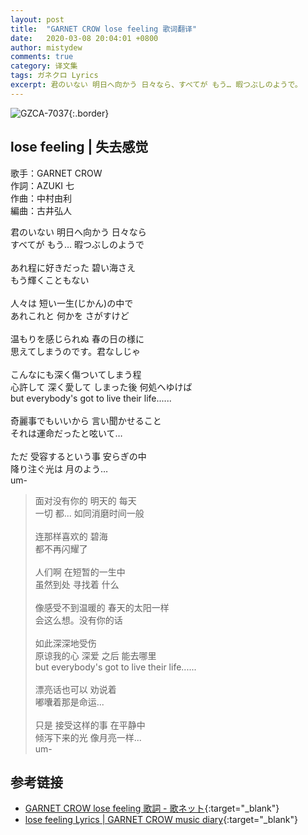 ```yaml
---
layout: post
title:  "GARNET CROW lose feeling 歌词翻译"
date:   2020-03-08 20:04:01 +0800
author: mistydew
comments: true
category: 译文集
tags: ガネクロ Lyrics
excerpt: 君のいない 明日へ向かう 日々なら、すべてが もう… 暇つぶしのようで。
---
```

![GZCA-7037](https://crowsub.github.io/assets/images/discography/single/GZCA-7037.jpg){:.border}

## lose feeling | 失去感觉

歌手：GARNET CROW<br>
作詞：AZUKI 七<br>
作曲：中村由利<br>
編曲：古井弘人

<div class="lyric-original">
<p>
君のいない 明日へ向かう 日々なら<br>
すべてが もう… 暇つぶしのようで<br>
<br>
あれ程に好きだった 碧い海さえ<br>
もう輝くこともない<br>
<br>
人々は 短い一生(じかん)の中で<br>
あれこれと 何かを さがすけど<br>
<br>
温もりを感じられぬ 春の日の様に<br>
思えてしまうのです。君なしじゃ<br>
<br>
こんなにも深く傷ついてしまう程<br>
心許して 深く愛して しまった後 何処へゆけば<br>
but everybody's got to live their life......<br>
<br>
奇麗事でもいいから 言い聞かせること<br>
それは運命だったと呟いて…<br>
<br>
ただ 受容するという事 安らぎの中<br>
降り注ぐ光は 月のよう…<br>
um-
</p>
</div>

<div class="lyric-translation">
<blockquote>
面对没有你的 明天的 每天<br>
一切 都... 如同消磨时间一般<br>
<br>
连那样喜欢的 碧海<br>
都不再闪耀了<br>
<br>
人们啊 在短暂的一生中<br>
虽然到处 寻找着 什么<br>
<br>
像感受不到温暖的 春天的太阳一样<br>
会这么想。没有你的话<br>
<br>
如此深深地受伤<br>
原谅我的心 深爱 之后 能去哪里<br>
but everybody's got to live their life......<br>
<br>
漂亮话也可以 劝说着<br>
嘟囔着那是命运...<br>
<br>
只是 接受这样的事 在平静中<br>
倾泻下来的光 像月亮一样...<br>
um-
</blockquote>
</div>

## 参考链接

* [GARNET CROW lose feeling 歌詞 - 歌ネット](https://www.uta-net.com/song/59993){:target="_blank"}
* [lose feeling Lyrics \| GARNET CROW music diary](https://crowsub.github.io/lyrics/original/lose%20feeling.html){:target="_blank"}
